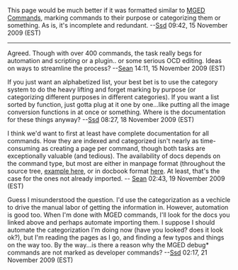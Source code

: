 This page would be much better if it was formatted similar to [MGED
Commands](MGED_Commands.md), marking commands to their purpose
or categorizing them or something. As is, it's incomplete and redundant.
--[Ssd](user/Ssd.md) 09:42, 15 November 2009 (EST)

------------------------------------------------------------------------

Agreed. Though with over 400 commands, the task really begs for
automation and scripting or a plugin.. or some serious OCD editing.
Ideas on ways to streamline the process? --[Sean](user/Sean.md)
14:11, 15 November 2009 (EST)


If you just want an alphabetized list, your best bet is to use the
category system to do the heavy lifting and forget marking by purpose
(or categorizing different purposes in different categories). If you
want a list sorted by function, just gotta plug at it one by one...like
putting all the image conversion functions in at once or something.
Where is the documentation for these things anyway?
--[Ssd](user/Ssd.md) 08:27, 18 November 2009 (EST)

<!-- -->



I think we'd want to first at least have complete documentation for all
commands. How they are indexed and categorized isn't nearly as
time-consuming as creating a page per command, though both tasks are
exceptionally valuable (and tedious). The availability of docs depends
on the command type, but most are either in manpage format (throughout
the source tree, [example
here](http://brlcad.svn.sourceforge.net/viewvc/brlcad/brlcad/trunk/src/rt/rtshot.1?revision=33538&view=markup),
or in docbook format
[here](http://brlcad.svn.sourceforge.net/viewvc/brlcad/brlcad/trunk/doc/docbook/system/man1/en/).
At least, that's the case for the ones not already imported. --
[Sean](user/Sean.md) 02:43, 19 November 2009 (EST)

Guess I misunderstood the question. I'd use the categorization as a
vechicle to drive the manual labor of getting the information in.
However, automation is good too. When I'm done with MGED commands, I'll
look for the docs you linked above and perhaps automate importing them.
I suppose I should automate the categorization I'm doing now (have you
looked? does it look ok?), but I'm reading the pages as I go, and
finding a few typos and things on the way too. By the way...is there a
reason why the MGED debug\* commands are not marked as developer
commands? --[Ssd](user/Ssd.md) 02:17, 21 November 2009 (EST)
